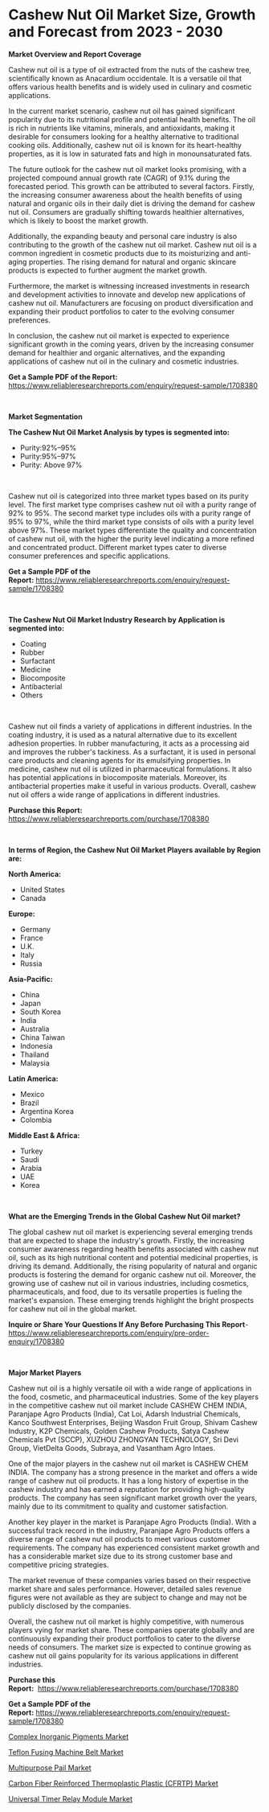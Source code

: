 <p><h1>Cashew Nut Oil Market Size, Growth and Forecast from 2023 - 2030</h1></p><p><strong>Market Overview and Report Coverage</strong></p>
<p><p>Cashew nut oil is a type of oil extracted from the nuts of the cashew tree, scientifically known as Anacardium occidentale. It is a versatile oil that offers various health benefits and is widely used in culinary and cosmetic applications.</p><p>In the current market scenario, cashew nut oil has gained significant popularity due to its nutritional profile and potential health benefits. The oil is rich in nutrients like vitamins, minerals, and antioxidants, making it desirable for consumers looking for a healthy alternative to traditional cooking oils. Additionally, cashew nut oil is known for its heart-healthy properties, as it is low in saturated fats and high in monounsaturated fats.</p><p>The future outlook for the cashew nut oil market looks promising, with a projected compound annual growth rate (CAGR) of 9.1% during the forecasted period. This growth can be attributed to several factors. Firstly, the increasing consumer awareness about the health benefits of using natural and organic oils in their daily diet is driving the demand for cashew nut oil. Consumers are gradually shifting towards healthier alternatives, which is likely to boost the market growth.</p><p>Additionally, the expanding beauty and personal care industry is also contributing to the growth of the cashew nut oil market. Cashew nut oil is a common ingredient in cosmetic products due to its moisturizing and anti-aging properties. The rising demand for natural and organic skincare products is expected to further augment the market growth.</p><p>Furthermore, the market is witnessing increased investments in research and development activities to innovate and develop new applications of cashew nut oil. Manufacturers are focusing on product diversification and expanding their product portfolios to cater to the evolving consumer preferences.</p><p>In conclusion, the cashew nut oil market is expected to experience significant growth in the coming years, driven by the increasing consumer demand for healthier and organic alternatives, and the expanding applications of cashew nut oil in the culinary and cosmetic industries.</p></p>
<p><strong>Get a Sample PDF of the Report:</strong> <a href="https://www.reliableresearchreports.com/enquiry/request-sample/1708380">https://www.reliableresearchreports.com/enquiry/request-sample/1708380</a></p>
<p>&nbsp;</p>
<p><strong>Market Segmentation</strong></p>
<p><strong>The Cashew Nut Oil Market Analysis by types is segmented into:</strong></p>
<p><ul><li>Purity:92%–95%</li><li>Purity:95%–97%</li><li>Purity: Above 97%</li></ul></p>
<p>&nbsp;</p>
<p><p>Cashew nut oil is categorized into three market types based on its purity level. The first market type comprises cashew nut oil with a purity range of 92% to 95%. The second market type includes oils with a purity range of 95% to 97%, while the third market type consists of oils with a purity level above 97%. These market types differentiate the quality and concentration of cashew nut oil, with the higher the purity level indicating a more refined and concentrated product. Different market types cater to diverse consumer preferences and specific applications.</p></p>
<p><strong>Get a Sample PDF of the Report:</strong>&nbsp;<a href="https://www.reliableresearchreports.com/enquiry/request-sample/1708380">https://www.reliableresearchreports.com/enquiry/request-sample/1708380</a></p>
<p>&nbsp;</p>
<p><strong>The Cashew Nut Oil Market Industry Research by Application is segmented into:</strong></p>
<p><ul><li>Coating</li><li>Rubber</li><li>Surfactant</li><li>Medicine</li><li>Biocomposite</li><li>Antibacterial</li><li>Others</li></ul></p>
<p>&nbsp;</p>
<p><p>Cashew nut oil finds a variety of applications in different industries. In the coating industry, it is used as a natural alternative due to its excellent adhesion properties. In rubber manufacturing, it acts as a processing aid and improves the rubber's tackiness. As a surfactant, it is used in personal care products and cleaning agents for its emulsifying properties. In medicine, cashew nut oil is utilized in pharmaceutical formulations. It also has potential applications in biocomposite materials. Moreover, its antibacterial properties make it useful in various products. Overall, cashew nut oil offers a wide range of applications in different industries.</p></p>
<p><strong>Purchase this Report:</strong>&nbsp; <a href="https://www.reliableresearchreports.com/purchase/1708380">https://www.reliableresearchreports.com/purchase/1708380</a></p>
<p>&nbsp;</p>
<p><strong>In terms of Region, the Cashew Nut Oil Market Players available by Region are:</strong></p>
<p>
    <p> <strong> North America: </strong>
        <ul>
            <li>United States</li>
            <li>Canada</li>
        </ul>
        </p> 
    <p> <strong> Europe: </strong>
        <ul>
            <li>Germany</li>
            <li>France</li>
            <li>U.K.</li>
            <li>Italy</li>
            <li>Russia</li>
        </ul>
        </p> 
    <p> <strong> Asia-Pacific: </strong>
        <ul>
            <li>China</li>
            <li>Japan</li>
            <li>South Korea</li>
            <li>India</li>
            <li>Australia</li>
            <li>China Taiwan</li>
            <li>Indonesia</li>
            <li>Thailand</li>
            <li>Malaysia</li>
        </ul>
        </p> 
    <p> <strong> Latin America: </strong>
        <ul>
            <li>Mexico</li>
            <li>Brazil</li>
            <li>Argentina Korea</li>
            <li>Colombia</li>
        </ul>
        </p> 
    <p> <strong> Middle East & Africa: </strong>
        <ul>
            <li>Turkey</li>
            <li>Saudi</li>
            <li>Arabia</li>
            <li>UAE</li>
            <li>Korea</li>
        </ul>
    </p>
    </p>
<p>&nbsp;</p>
<p><strong>What are the Emerging Trends in the Global Cashew Nut Oil market?</strong></p>
<p><p>The global cashew nut oil market is experiencing several emerging trends that are expected to shape the industry's growth. Firstly, the increasing consumer awareness regarding health benefits associated with cashew nut oil, such as its high nutritional content and potential medicinal properties, is driving its demand. Additionally, the rising popularity of natural and organic products is fostering the demand for organic cashew nut oil. Moreover, the growing use of cashew nut oil in various industries, including cosmetics, pharmaceuticals, and food, due to its versatile properties is fueling the market's expansion. These emerging trends highlight the bright prospects for cashew nut oil in the global market.</p></p>
<p><strong>Inquire or Share Your Questions If Any Before Purchasing This Report</strong>- <a href="https://www.reliableresearchreports.com/enquiry/pre-order-enquiry/1708380">https://www.reliableresearchreports.com/enquiry/pre-order-enquiry/1708380</a></p>
<p>&nbsp;</p>
<p><strong>Major Market Players</strong></p>
<p><p>Cashew nut oil is a highly versatile oil with a wide range of applications in the food, cosmetic, and pharmaceutical industries. Some of the key players in the competitive cashew nut oil market include CASHEW CHEM INDIA, Paranjape Agro Products (India), Cat Loi, Adarsh Industrial Chemicals, Kanco Southwest Enterprises, Beijing Wasdon Fruit Group, Shivam Cashew Industry, K2P Chemicals, Golden Cashew Products, Satya Cashew Chemicals Pvt (SCCP), XUZHOU ZHONGYAN TECHNOLOGY, Sri Devi Group, VietDelta Goods, Subraya, and Vasantham Agro Intaes.</p><p>One of the major players in the cashew nut oil market is CASHEW CHEM INDIA. The company has a strong presence in the market and offers a wide range of cashew nut oil products. It has a long history of expertise in the cashew industry and has earned a reputation for providing high-quality products. The company has seen significant market growth over the years, mainly due to its commitment to quality and customer satisfaction.</p><p>Another key player in the market is Paranjape Agro Products (India). With a successful track record in the industry, Paranjape Agro Products offers a diverse range of cashew nut oil products to meet various customer requirements. The company has experienced consistent market growth and has a considerable market size due to its strong customer base and competitive pricing strategies.</p><p>The market revenue of these companies varies based on their respective market share and sales performance. However, detailed sales revenue figures were not available as they are subject to change and may not be publicly disclosed by the companies.</p><p>Overall, the cashew nut oil market is highly competitive, with numerous players vying for market share. These companies operate globally and are continuously expanding their product portfolios to cater to the diverse needs of consumers. The market size is expected to continue growing as cashew nut oil gains popularity for its various applications in different industries.</p></p>
<p><strong>Purchase this Report:</strong>&nbsp;&nbsp;<a href="https://www.reliableresearchreports.com/purchase/1708380">https://www.reliableresearchreports.com/purchase/1708380</a></p>
<p></p>
<p><strong>Get a Sample PDF of the Report:</strong>&nbsp;<a href="https://www.reliableresearchreports.com/enquiry/request-sample/1708380">https://www.reliableresearchreports.com/enquiry/request-sample/1708380</a></p>
<p><p><a href="https://www.linkedin.com/pulse/complex-inorganic-pigments-market-size-growth-forecast-from-2023-v29qe/">Complex Inorganic Pigments Market</a></p><p><a href="https://medium.com/@germanwolff65/teflon-fusing-machine-belt-market-size-reveals-the-best-marketing-channels-in-global-industry-d2d0670a4b0c">Teflon Fusing Machine Belt Market</a></p><p><a href="https://github.com/kartikreportprime/Market-Research-Report-List-1/blob/main/multipurpose-pail-market.md">Multipurpose Pail Market</a></p><p><a href="https://medium.com/@karleeprice82/carbon-fiber-reinforced-thermoplastic-plastic-cfrtp-market-size-cagr-trends-2024-2030-8eed25db30b2">Carbon Fiber Reinforced Thermoplastic Plastic (CFRTP) Market</a></p><p><a href="https://github.com/JameTravis/Market-Research-Report-List-2/blob/main/universal-timer-relay-module-market.md">Universal Timer Relay Module Market</a></p></p>